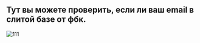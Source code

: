 ## Тут вы можете проверить, если ли ваш email в слитой базе от фбк.

![111](https://user-images.githubusercontent.com/56086653/116827956-83411980-aba4-11eb-82f1-c3c0ed886dc0.PNG)
